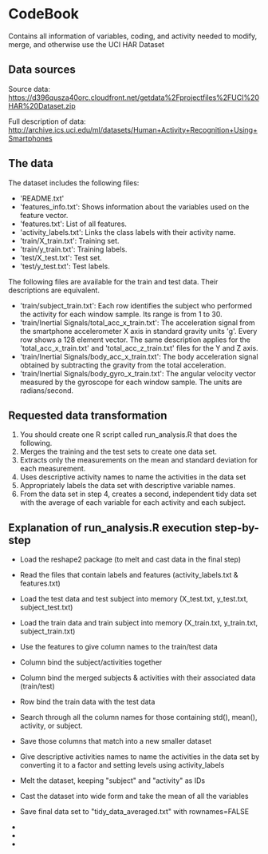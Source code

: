 # CodeBook

Contains all information of variables, coding, and activity needed to modify, merge, and otherwise use the UCI HAR Dataset

## Data sources

Source data: https://d396qusza40orc.cloudfront.net/getdata%2Fprojectfiles%2FUCI%20HAR%20Dataset.zip

Full description of data: http://archive.ics.uci.edu/ml/datasets/Human+Activity+Recognition+Using+Smartphones

## The data

The dataset includes the following files:

- 'README.txt'
- 'features_info.txt': Shows information about the variables used on the feature vector.
- 'features.txt': List of all features.
- 'activity_labels.txt': Links the class labels with their activity name.
- 'train/X_train.txt': Training set.
- 'train/y_train.txt': Training labels.
- 'test/X_test.txt': Test set.
- 'test/y_test.txt': Test labels.

The following files are available for the train and test data. Their descriptions are equivalent. 

- 'train/subject_train.txt': Each row identifies the subject who performed the activity for each window sample. Its range is from 1 to 30. 
- 'train/Inertial Signals/total_acc_x_train.txt': The acceleration signal from the smartphone accelerometer X axis in standard gravity units 'g'. Every row shows a 128 element vector. The same description applies for the 'total_acc_x_train.txt' and 'total_acc_z_train.txt' files for the Y and Z axis. 
- 'train/Inertial Signals/body_acc_x_train.txt': The body acceleration signal obtained by subtracting the gravity from the total acceleration. 
- 'train/Inertial Signals/body_gyro_x_train.txt': The angular velocity vector measured by the gyroscope for each window sample. The units are radians/second. 

## Requested data transformation

1. You should create one R script called run_analysis.R that does the following. 
2. Merges the training and the test sets to create one data set.
3. Extracts only the measurements on the mean and standard deviation for each measurement. 
4. Uses descriptive activity names to name the activities in the data set
5. Appropriately labels the data set with descriptive variable names. 
6. From the data set in step 4, creates a second, independent tidy data set with the average of each variable for each activity and each subject.

## Explanation of run_analysis.R execution step-by-step

* Load the reshape2 package (to melt and cast data in the final step)
* Read the files that contain labels and features (activity_labels.txt & features.txt)
* Load the test data and test subject into memory (X_test.txt, y_test.txt, subject_test.txt)
* Load the train data and train subject into memory (X_train.txt, y_train.txt, subject_train.txt)
* Use the features to give column names to the train/test data
* Column bind the subject/activities together
* Column bind the merged subjects & activities with their associated data (train/test)
* Row bind the train data with the test data
* Search through all the column names for those containing std(), mean(), activity, or subject.
* Save those columns that match into a new smaller dataset
* Give descriptive activities names to name the activities in the data set by converting it to a factor and setting levels using activity_labels
* Melt the dataset, keeping "subject" and "activity" as IDs
* Cast the dataset into wide form and take the mean of all the variables
* Save final data set to "tidy_data_averaged.txt" with rownames=FALSE 

* 
* 
* 